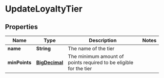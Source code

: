 

# UpdateLoyaltyTier


## Properties

Name | Type | Description | Notes
------------ | ------------- | ------------- | -------------
**name** | **String** | The name of the tier | 
**minPoints** | [**BigDecimal**](BigDecimal.md) | The minimum amount of points required to be eligible for the tier | 



